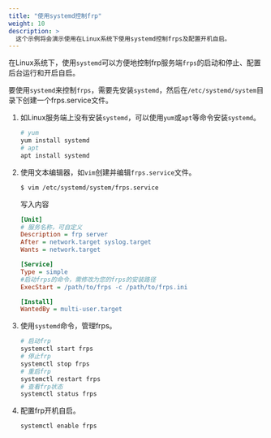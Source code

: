 ```yaml
---
title: "使用systemd控制frp"
weight: 10
description: >
  这个示例将会演示使用在Linux系统下使用systemd控制frps及配置开机自启。
---
```


在Linux系统下，使用`systemd`可以方便地控制frp服务端`frps`的启动和停止、配置后台运行和开启自启。

要使用`systemd`来控制`frps`，需要先安装`systemd`，然后在`/etc/systemd/system`目录下创建一个frps.service文件。

1. 如Linux服务端上没有安装`systemd`，可以使用`yum`或`apt`等命令安装`systemd`。

    ```bash
    # yum
    yum install systemd
    # apt
    apt install systemd
    ```

2. 使用文本编辑器，如`vim`创建并编辑`frps.service`文件。
    ```bash
    $ vim /etc/systemd/system/frps.service
    ```
    写入内容
    ```ini
    [Unit]
    # 服务名称，可自定义
    Description = frp server
    After = network.target syslog.target
    Wants = network.target

    [Service]
    Type = simple
    #启动frps的命令，需修改为您的frps的安装路径
    ExecStart = /path/to/frps -c /path/to/frps.ini

    [Install]
    WantedBy = multi-user.target
    ```

3. 使用`systemd`命令，管理frps。

    ```bash
    # 启动frp
    systemctl start frps
    # 停止frp
    systemctl stop frps
    # 重启frp
    systemctl restart frps
    # 查看frp状态
    systemctl status frps
    ```

4. 配置frp开机自启。

    ```bash
    systemctl enable frps
    ```
